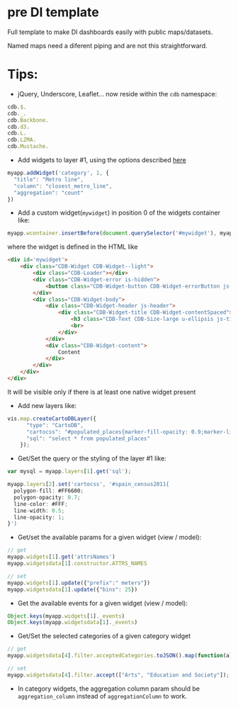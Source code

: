 # pre DI template

Full template to make DI dashboards easily with public maps/datasets.

Named maps need a diferent piping and are not this straightforward.

# Tips:

* jQuery, Underscore, Leaflet... now reside within the `cdb` namespace:
```javascript
cdb.$.
cdb._.
cdb.Backbone.
cdb.d3.
cdb.L.
cdb.LZMA.
cdb.Mustache.
```

* Add widgets to layer #1, using the options described [here](https://github.com/CartoDB/deep-insights.js/blob/master/doc/api.md)
```javascript
myapp.addWidget('category', 1, {
  "title": "Metro line",
  "column": "closest_metro_line",
  "aggregation": "count"
})
```

* Add a custom widget(`mywidget`) in position 0 of the widgets container like:

```javascript
myapp.wcontainer.insertBefore(document.querySelector('#mywidget'), myapp.wcontainer.children[0]);
```

where the widget is defined in the HTML like

```html
<div id='mywidget'>
    <div class="CDB-Widget CDB-Widget--light">
        <div class="CDB-Loader"></div>
        <div class="CDB-Widget-error is-hidden">
            <button class="CDB-Widget-button CDB-Widget-errorButton js-refresh"> <span class="CDB-Widget-textSmall CDB-Widget-textSmall--bold">REFRESH</span> </button>
        </div>
        <div class="CDB-Widget-body">
            <div class="CDB-Widget-header js-header">
                <div class="CDB-Widget-title CDB-Widget-contentSpaced">
                    <h3 class="CDB-Text CDB-Size-large u-ellipsis js-title">Title</h3>
                    <br>
                </div>
            </div>
            <div class="CDB-Widget-content">
                Content
            </div>
        </div>
    </div>
</div>
```

It will be visible only if there is at least one native widget present

* Add new layers like:

```javascript
vis.map.createCartoDBLayer({
      "type": "CartoDB",
      "cartocss": "#populated_places{marker-fill-opacity: 0.9;marker-line-width: 0;marker-line-opacity: 1;marker-placement: point;marker-type: ellipse;marker-width: 2;marker-fill: #FFFFFF;marker-allow-overlap: true;}",
      "sql": "select * from populated_places"
    });
```

* Get/Set the query or the styling of the layer #1 like:

```javascript
var mysql = myapp.layers[1].get('sql');

myapp.layers[2].set('cartocss', '#spain_census2011{
  polygon-fill: #FF6600;
  polygon-opacity: 0.7;
  line-color: #FFF;
  line-width: 0.5;
  line-opacity: 1;
}')
```

* Get/set the available params for a given widget (view / model):

```javascript
// get
myapp.widgets[1].get('attrsNames')
myapp.widgetsdata[1].constructor.ATTRS_NAMES

// set
myapp.widgets[1].update({"prefix":" meters"})
myapp.widgetsdata[1].update({"bins": 25})
```

* Get the available events for a given widget (view / model):

```javascript
Object.keys(myapp.widgets[1]._events)
Object.keys(myapp.widgetsdata[1]._events)
```

* Get/Set the selected categories of a given category widget

```javascript
// get
myapp.widgetsdata[4].filter.acceptedCategories.toJSON().map(function(a){return a.name})

// set
myapp.widgetsdata[4].filter.accept(["Arts", "Education and Society"]);
```

* In category widgets, the aggregation column param should be `aggregation_column` instead of `aggregationColumn` to work.
